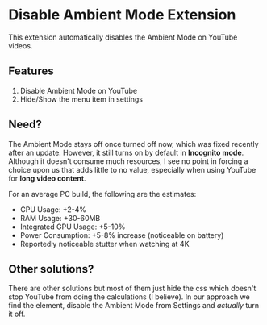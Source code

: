 # Disable Ambient Mode Extension

This extension automatically disables the Ambient Mode on YouTube videos.

## Features
 1. Disable Ambient Mode on YouTube
 2. Hide/Show the menu item in settings

## Need?

The Ambient Mode stays off once turned off now, which was fixed recently after an update. However, it still turns on by default in **Incognito mode**. Although it doesn't consume much resources, I see no point in forcing a choice upon us that adds little to no value, especially when using YouTube for **long video content**.

For an average PC build, the following are the estimates:
 - CPU Usage: +2-4%
 - RAM Usage: +30-60MB
 - Integrated GPU Usage: +5-10%
 - Power Consumption: +5-8% increase (noticeable on battery)
 - Reportedly noticeable stutter when watching at 4K

 ## Other solutions?

 There are other solutions but most of them just hide the css which doesn't stop YouTube from doing the calculations (I believe). In our approach we find the element, disable the Ambient Mode from Settings and *actually* turn it off.
